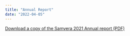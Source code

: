 ```yaml
---
title: "Annual Report"
date: "2022-04-05"
---
```


[Download a copy of the Samvera 2021 Annual report (PDF)](https://samvera.atlassian.net/wiki/download/attachments/405212619/Samvera_2021_Annual_Report.pdf?version=1&modificationDate=1648824788602&cacheVersion=1&api=v2)

